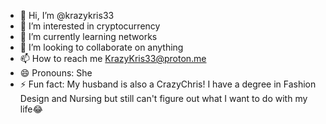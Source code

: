 - 👋 Hi, I’m @krazykris33
- 👀 I’m interested in cryptocurrency 
- 🌱 I’m currently learning networks 
- 💞️ I’m looking to collaborate on anything 
- 📫 How to reach me KrazyKris33@proton.me
- 😄 Pronouns: She
- ⚡ Fun fact: My husband is also a CrazyChris! I have a degree in Fashion Design and Nursing but still can't figure out what I want to do with my life😂

<!---
krazykris33/krazykris33 is a ✨ special ✨ repository because its `README.md` (this file) appears on your GitHub profile.
You can click the Preview link to take a look at your changes.
--->
